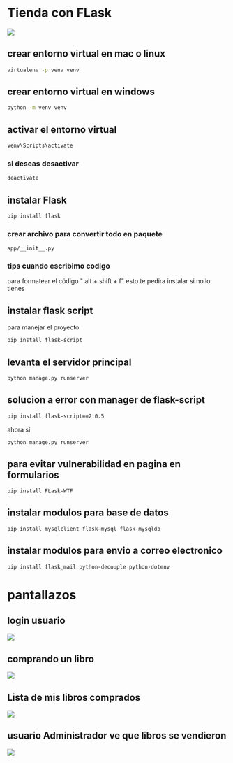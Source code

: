 # Tienda con FLask

<img src="./app/static/img/pantallazos/lista_libros.png">

## crear entorno virtual en mac o linux 
```bash 
virtualenv -p venv venv
```

## crear entorno virtual en windows 
```bash 
python -m venv venv
```
## activar el entorno virtual
```bash 
venv\Scripts\activate
```
### si deseas desactivar 
```bash 
deactivate
```

## instalar Flask
```bash 
pip install flask
```

### crear archivo para convertir todo en paquete 
```
app/__init__.py
```

### tips cuando escribimo codigo 
para formatear el código 
" alt + shift + f"  esto te pedira instalar si no lo tienes 

## instalar flask script
para manejar el proyecto 
```bash
pip install flask-script
```

## levanta el servidor principal

```bash
python manage.py runserver
```

## solucion a error con manager de flask-script
```bash
pip install flask-script==2.0.5
```
ahora sí 
```bash
python manage.py runserver
```

## para evitar vulnerabilidad en pagina en formularios
```bash
pip install FLask-WTF
```

## instalar modulos para base de datos 
```bash
pip install mysqlclient flask-mysql flask-mysqldb
```

## instalar modulos para envio a correo electronico 
```bash
pip install flask_mail python-decouple python-dotenv
```
# pantallazos 
## login usuario 
<img src="./app/static/img/pantallazos/iniciar_sesion.png">

## comprando un libro
<img src="./app/static/img/pantallazos/libro_comprado.png">

## Lista de mis libros comprados 
<img src="./app/static/img/pantallazos/compras_libros.png">

## usuario Administrador ve que libros se vendieron 
<img src="./app/static/img/pantallazos/libros_vendidos.png">